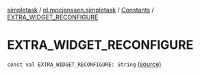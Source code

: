 [simpletask](../../index.md) / [nl.mpcjanssen.simpletask](../index.md) / [Constants](index.md) / [EXTRA_WIDGET_RECONFIGURE](.)

# EXTRA_WIDGET_RECONFIGURE

`const val EXTRA_WIDGET_RECONFIGURE: String` [(source)](https://github.com/mpcjanssen/simpletask-android/blob/master/src/main/java/nl/mpcjanssen/simpletask/Constants.kt#L58)